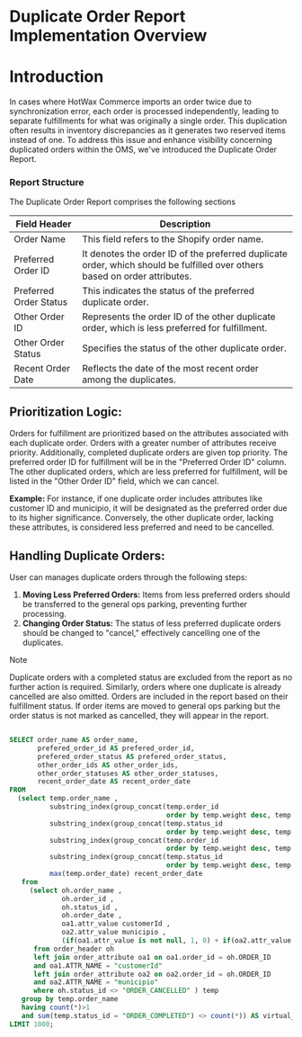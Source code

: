# Duplicate Order Report Implementation Overview
# Introduction
In cases where HotWax Commerce imports an order twice due to synchronization error, each order is processed independently, leading to separate fulfillments for what was originally a single order. This duplication often results in inventory discrepancies as it generates two reserved items instead of one. To address this issue and enhance visibility concerning duplicated orders within the OMS, we've introduced the Duplicate Order Report.

### Report Structure
The Duplicate Order Report comprises the following sections

| Field Header             | Description                                                                                                                |
|--------------------------|----------------------------------------------------------------------------------------------------------------------------|
| Order Name               | This field refers to the Shopify order name.                                                                               |
| Preferred Order ID       | It denotes the order ID of the preferred duplicate order, which should be fulfilled over others based on order attributes. |
| Preferred Order Status   | This indicates the status of the preferred duplicate order.                                                                |
| Other Order ID           | Represents the order ID of the other duplicate order, which is less preferred for fulfillment.                             |
| Other Order Status       | Specifies the status of the other duplicate order.                                                                         |
| Recent Order Date        | Reflects the date of the most recent order among the duplicates.                                                           |

## Prioritization Logic:
Orders for fulfillment are prioritized based on the attributes associated with each duplicate order. Orders with a greater number of attributes receive priority. Additionally, completed duplicate orders are given top priority. The preferred order ID for fulfillment will be in the "Preferred Order ID" column. The other duplicated orders, which are less preferred for fulfillment, will be listed in the "Other Order ID" field, which we can cancel.


**Example:** For instance, if one duplicate order includes attributes like customer ID and municipio, it will be designated as the preferred order due to its higher significance. Conversely, the other duplicate order, lacking these attributes, is considered less preferred and need to be cancelled.

## Handling Duplicate Orders:


User can manages duplicate orders through the following steps:

1. **Moving Less Preferred Orders:** Items from less preferred orders should be transferred to the general ops parking, preventing further processing.
2. **Changing Order Status:** The status of less preferred duplicate orders should be changed to "cancel," effectively cancelling one of the duplicates.

> [!NOTE]
Duplicate orders with a completed status are excluded from the report as no further action is required. Similarly, orders where one duplicate is already cancelled are also omitted. Orders are included in the report based on their fulfillment status. If order items are moved to general ops parking but the order status is not marked as cancelled, they will appear in the report.

```sql

SELECT order_name AS order_name,
       prefered_order_id AS prefered_order_id,
       prefered_order_status AS prefered_order_status,
       other_order_ids AS other_order_ids,
       other_order_statuses AS other_order_statuses,
       recent_order_date AS recent_order_date
FROM
  (select temp.order_name ,
          substring_index(group_concat(temp.order_id
                                       order by temp.weight desc, temp.order_id), ",", 1) prefered_order_id ,
          substring_index(group_concat(temp.status_id
                                       order by temp.weight desc, temp.order_id), ",", 1) prefered_order_status ,
          substring_index(group_concat(temp.order_id
                                       order by temp.weight desc, temp.order_id separator ", "), ", ", 1-count(*)) other_order_ids ,
          substring_index(group_concat(temp.status_id
                                       order by temp.weight desc, temp.order_id separator ", "), ", ", 1-count(*)) other_order_statuses ,
          max(temp.order_date) recent_order_date
   from
     (select oh.order_name ,
             oh.order_id ,
             oh.status_id ,
             oh.order_date ,
             oa1.attr_value customerId ,
             oa2.attr_value municipio ,
             (if(oa1.attr_value is not null, 1, 0) + if(oa2.attr_value is not null, 1, 0) + if(oh.status_id = "ORDER_COMPLETED", 10, 0)) weight
      from order_header oh
      left join order_attribute oa1 on oa1.order_id = oh.ORDER_ID
      and oa1.ATTR_NAME = "customerId"
      left join order_attribute oa2 on oa2.order_id = oh.ORDER_ID
      and oa2.ATTR_NAME = "municipio"
      where oh.status_id <> "ORDER_CANCELLED" ) temp
   group by temp.order_name
   having count(*)>1
   and sum(temp.status_id = "ORDER_COMPLETED") <> count(*)) AS virtual_table
LIMIT 1000;
